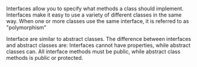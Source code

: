 Interfaces allow you to specify what methods a class should implement. 
Interfaces make it easy to use a variety of different classes in the same way.
When one or more classes use the same interface, it is referred to as "polymorphism"

Interface are similar to abstract classes.
The difference between interfaces and abstract classes are: 
Interfaces cannot have properties, while abstract classes can.
All interface methods must be public, while abstract class methods is public or protected.
